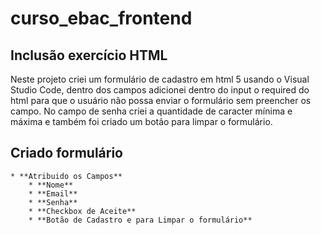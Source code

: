 # curso_ebac_frontend
## Inclusão exercício HTML

Neste projeto criei um formulário de cadastro em html 5 usando o Visual Studio Code, dentro dos campos adicionei dentro do input o required do html para que o usuário não possa enviar o formulário sem preencher os campo.
No campo de senha criei a quantidade de caracter mínima e máxima e também foi criado um botão para limpar o formulário.

## Criado formulário
    * **Atribuido os Campos**
        * **Nome**
        * **Email**
        * **Senha**
        * **Checkbox de Aceite**
        * **Botão de Cadastro e para Limpar o formulário**
